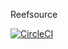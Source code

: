 Reefsource

[![CircleCI](https://circleci.com/gh/reefsource/reefsource.svg?style=svg)](https://circleci.com/gh/reefsource/reefsource)